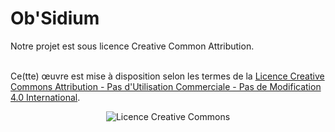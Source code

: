 # Ob'Sidium
Notre projet est sous licence Creative Common Attribution.







<a rel="license" href="http://creativecommons.org/licenses/by-nc-nd/4.0/"></a><br />Ce(tte) œuvre est mise à disposition selon les termes de la <a rel="license" href="http://creativecommons.org/licenses/by-nc-nd/4.0/">Licence Creative Commons Attribution - Pas d&#39;Utilisation Commerciale - Pas de Modification 4.0 International</a>. <center><img alt="Licence Creative Commons" style="border-width:0" src="https://i.creativecommons.org/l/by-nc-nd/4.0/88x31.png" /></center>
